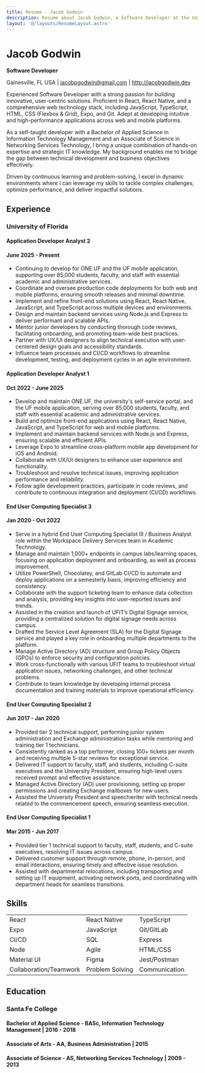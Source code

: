 ```yaml
---
title: Resume - Jacob Godwin
description: Resume about Jacob Godwin, a Software Developer at the University of Florida.
layout: '@/layouts/ResumeLayout.astro'
---
```


# Jacob Godwin

**Software Developer**

Gainesville, FL USA | jacobpgodwin@gmail.com | http://jacobgodwin.dev

Experienced Software Developer with a strong passion for building innovative, user-centric solutions. Proficient in React, React Native, and a comprehensive web technology stack, including JavaScript, TypeScript, HTML, CSS (Flexbox & Grid), Expo, and Git. Adept at developing intuitive and high-performance applications across web and mobile platforms.

As a self-taught developer with a Bachelor of Applied Science in Information Technology Management and an Associate of Science in Networking Services Technology, I bring a unique combination of hands-on expertise and strategic IT knowledge. My background enables me to bridge the gap between technical development and business objectives effectively.

Driven by continuous learning and problem-solving, I excel in dynamic environments where I can leverage my skills to tackle complex challenges, optimize performance, and deliver impactful solutions.

## Experience

### University of Florida

#### Application Developer Analyst 2

#### June 2025 - Present

- Continuing to develop for ONE.UF and the UF mobile application, supporting over 85,000 students, faculty, and staff with essential academic and administrative services.
- Coordinate and oversee production code deployments for both web and mobile platforms, ensuring smooth releases and minimal downtime.
- Implement and refine front-end solutions using React, React Native, JavaScript, and TypeScript across multiple devices and environments.
- Design and maintain backend services using Node.js and Express to deliver performant and scalable APIs.
- Mentor junior developers by conducting thorough code reviews, facilitating onboarding, and promoting team-wide best practices.
- Partner with UX/UI designers to align technical execution with user-centered design goals and accessibility standards.
- Influence team processes and CI/CD workflows to streamline development, testing, and deployment cycles in an agile environment.

#### Application Developer Analyst 1

#### Oct 2022 - June 2025

- Develop and maintain ONE.UF, the university's self-service portal, and the UF mobile application, serving over 85,000 students, faculty, and staff with essential academic and administrative services.
- Build and optimize front-end applications using React, React Native, JavaScript, and TypeScript for web and mobile platforms.
- Implement and maintain backend services with Node.js and Express, ensuring scalable and efficient APIs.
- Leverage Expo to streamline cross-platform mobile app development for iOS and Android.
- Collaborate with UX/UI designers to enhance user experience and functionality.
- Troubleshoot and resolve technical issues, improving application performance and reliability.
- Follow agile development practices, participate in code reviews, and contribute to continuous integration and deployment (CI/CD) workflows.

#### End User Computing Specialist 3

#### Jan 2020 - Oct 2022

- Serve in a hybrid End User Computing Specialist III / Business Analyst role within the Workspace Delivery Services team in Academic Technology.
- Manage and maintain 1,000+ endpoints in campus labs/learning spaces, focusing on application deployment and onboarding, as well as process improvement.
- Utilize PowerShell, Chocolatey, and GitLab CI/CD to automate and deploy applications on a semesterly basis, improving efficiency and consistency.
- Collaborate with the support ticketing team to enhance data collection and analysis, providing key insights into user-reported issues and trends.
- Assisted in the creation and launch of UFIT’s Digital Signage service, providing a centralized solution for digital signage needs across campus.
- Drafted the Service Level Agreement (SLA) for the Digital Signage service and played a key role in onboarding multiple departments to the platform.
- Manage Active Directory (AD) structure and Group Policy Objects (GPOs) to enforce security and configuration policies.
- Work cross-functionally with various UFIT teams to troubleshoot virtual application issues, networking challenges, and other technical problems.
- Contribute to team knowledge by developing internal process documentation and training materials to improve operational efficiency.

#### End User Computing Specialist 2

#### Jun 2017 - Jan 2020

- Provided tier 2 technical support, performing junior system administration and Exchange administration tasks while mentoring and training tier 1 technicians.
- Consistently ranked as a top performer, closing 100+ tickets per month and receiving multiple 5-star reviews for exceptional service.
- Delivered IT support to faculty, staff, and students, including C-suite executives and the University President, ensuring high-level users received prompt and effective assistance.
- Managed Active Directory (AD) user provisioning, setting up proper permissions and creating Exchange mailboxes for new users.
- Assisted the University President and speechwriter with technical needs related to the commencement speech, ensuring seamless execution.

#### End User Computing Specialist 1

#### Mar 2015 - Jun 2017

- Provided tier 1 technical support to faculty, staff, students, and C-suite executives, resolving IT issues across campus.
- Delivered customer support through remote, phone, in-person, and email interactions, ensuring timely and effective issue resolution.
- Assisted with departmental relocations, including transporting and setting up IT equipment, activating network ports, and coordinating with department heads for seamless transitions.

## Skills

|                        |                 |               |
| ---------------------- | --------------- | ------------- |
| React                  | React Native    | TypeScript    |
| Expo                   | JavaScript      | Git/GitLab    |
| CI/CD                  | SQL             | Express       |
| Node                   | Agile           | HTML/CSS      |
| Material UI            | Figma           | Jest/Postman  |
| Collaboration/Teamwork | Problem Solving | Communication |

## Education

### Santa Fe College

#### Bachelor of Applied Science - BASc, Information Technology Management | 2016 - 2018

#### Associate of Arts - AA, Business Administration | 2015

#### Associate of Science - AS, Networking Services Technology | 2009 - 2013
